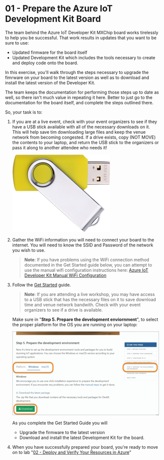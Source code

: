# 01 - Prepare the Azure IoT Development Kit Board

The team behind the Azure IoT Developer Kit MXChip board works tirelessly to help you be successful.  That work results in updates that you want to be sure to use:

  - Updated firmware for the board itself
  - Updated Development Kit which includes the tools necessary to create and deploy code onto the board. 

In this exercise, you'll walk through the steps necessary to upgrade the fimrware on your board to the latest version as well as to download and install the latest version of the Developer Kit.  

The team keeps the documentation for performing those steps up to date as well, so there isn't much value in repeating it here.  Better to just go to the documentation for the board itself, and complete the steps outlined there. 

So, your task is to:

1. If you are at a live event, check with your event organizers to see if they have a USB stick available with all of the necessary downloads on it.  This will help save tim downloading large files and keep the venue network from becoming congested.  If a drive exists, copy (NOT MOVE) the contents to your laptop, and return the USB stick to the organizers or pass it along to another attendee who needs it!

    ![USB Stick](images/usbstick.png)

1. Gather the WiFi information you will need to connect your board to the internet.  You will need to know the SSID and Password of the network you wish to use.

    > **Note**:  If you have problems using the WiFi connection method documented in the Get Started guide below, you can attempt to use the manual wifi configuration instructions here: <a href="https://github.com/BretStateham/azure-iot-devkit-manual-wifi" target="blank">Azure IoT Developer Kit Manual WiFi Configuration</a>

1. Follow the <a href="https://microsoft.github.io/azure-iot-developer-kit/docs/get-started/" target="_blank">Get Started</a> guide.

    > **Note**: If you are attending a live workshop, you may have access to a USB stick that has the necessary files on it to save download time and venue network bandwith.  Check with your event organizers to see if a drive is available.

    Make sure in "**Step 5. Prepare the development enviornment**", to select the proper platform for the OS you are running on your laptop:

    ![Screen shot of the Step 5 documentation from the get started guide](images/step5platformselection.png)

    As you complete the Get Started Guide you will

      - Upgrade the firmware to the latest version
      - Download and install the latest Development Kit for the board.

1. When you have successfully prepared your board, you're ready to move on to lab "[02 - Deploy and Verify Your Resources in Azure](./flysimexpress-02.md)"
